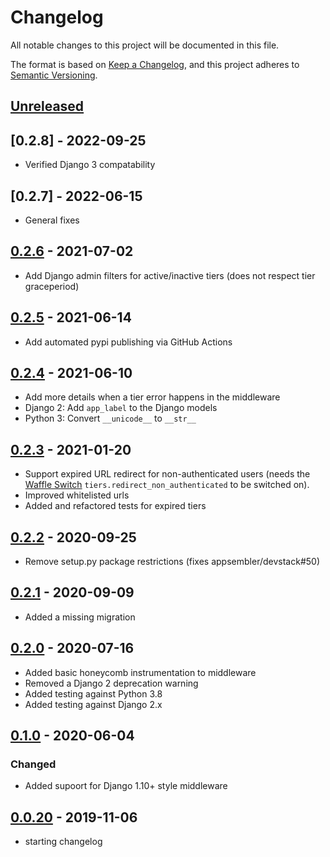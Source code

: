 
# Changelog

All notable changes to this project will be documented in this file.

The format is based on [Keep a Changelog](https://keepachangelog.com/en/1.0.0/),
and this project adheres to [Semantic Versioning](https://semver.org/spec/v2.0.0.html).

## [Unreleased]

## [0.2.8] - 2022-09-25
 - Verified Django 3 compatability

## [0.2.7] - 2022-06-15
 - General fixes

## [0.2.6] - 2021-07-02
 - Add Django admin filters for active/inactive tiers (does not respect tier graceperiod)

## [0.2.5] - 2021-06-14
 - Add automated pypi publishing via GitHub Actions

## [0.2.4] - 2021-06-10

 - Add more details when a tier error happens in the middleware
 - Django 2: Add `app_label` to the Django models
 - Python 3: Convert `__unicode__` to `__str__`

## [0.2.3] - 2021-01-20

 - Support expired URL redirect for non-authenticated users (needs the [Waffle Switch](https://waffle.readthedocs.io/en/stable/types/switch.html) `tiers.redirect_non_authenticated` to be switched on).
 - Improved whitelisted urls
 - Added and refactored tests for expired tiers

## [0.2.2] - 2020-09-25

 - Remove setup.py package restrictions (fixes appsembler/devstack#50)

## [0.2.1] - 2020-09-09

- Added a missing migration

## [0.2.0] - 2020-07-16

- Added basic honeycomb instrumentation to middleware
- Removed a Django 2 deprecation warning
- Added testing against Python 3.8
- Added testing against Django 2.x

## [0.1.0] - 2020-06-04

### Changed

- Added supoort for Django 1.10+ style middleware

## [0.0.20] - 2019-11-06

- starting changelog

[unreleased]: https://github.com/appsembler/django-tiers/compare/v0.2.4...HEAD
[0.2.6]: https://github.com/appsembler/django-tiers/compare/v0.2.5...v0.2.6
[0.2.5]: https://github.com/appsembler/django-tiers/compare/v0.2.4...v0.2.5
[0.2.4]: https://github.com/appsembler/django-tiers/compare/v0.2.3...v0.2.4
[0.2.3]: https://github.com/appsembler/django-tiers/compare/v0.2.2...v0.2.3
[0.2.2]: https://github.com/appsembler/django-tiers/compare/v0.2.1...v0.2.2
[0.2.1]: https://github.com/appsembler/django-tiers/compare/v0.2.0...v0.2.1
[0.2.0]: https://github.com/appsembler/django-tiers/compare/v0.1.0...v0.2.0
[0.1.0]: https://github.com/appsembler/django-tiers/compare/v0.0.20...v0.1.0
[0.0.20]: https://github.com/appsembler/django-tiers/releases/tag/v0.0.20
